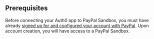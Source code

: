 ## Prerequisites
Before connecting your Auth0 app to PayPal Sandbox, you must have already [signed up for and configured your account with PayPal](https://developer.paypal.com). Upon account creation, you will have access to a PayPal Sandbox.
